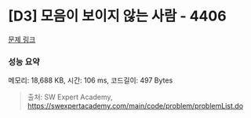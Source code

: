 # [D3] 모음이 보이지 않는 사람 - 4406 

[문제 링크](https://swexpertacademy.com/main/code/problem/problemDetail.do?contestProbId=AWNcD_66pUEDFAV8) 

### 성능 요약

메모리: 18,688 KB, 시간: 106 ms, 코드길이: 497 Bytes



> 출처: SW Expert Academy, https://swexpertacademy.com/main/code/problem/problemList.do